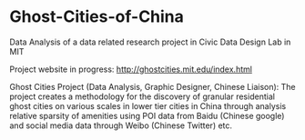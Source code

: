 # Ghost-Cities-of-China
Data Analysis of a data related research project in Civic Data Design Lab in MIT

Project website in progress:
http://ghostcities.mit.edu/index.html


Ghost Cities Project (Data Analysis, Graphic Designer, Chinese Liaison): The project creates a methodology for the discovery of granular residential ghost cities on various scales in lower tier cities in China through analysis relative sparsity of amenities using POI data from Baidu (Chinese google) and social media data through Weibo (Chinese Twitter) etc.

